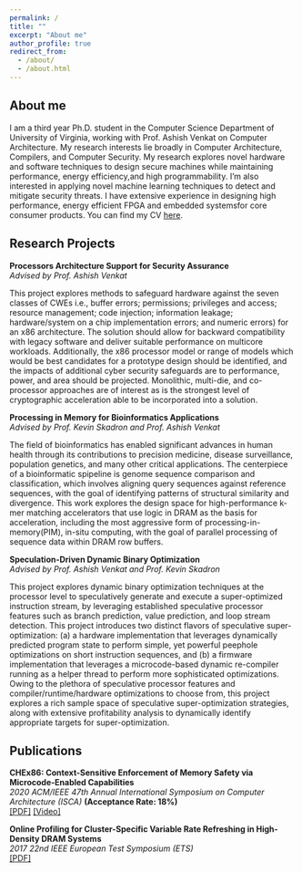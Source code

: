 ```yaml
---
permalink: /
title: ""
excerpt: "About me"
author_profile: true
redirect_from: 
  - /about/
  - /about.html
---
```


About me
------
I am a third year Ph.D. student in the Computer Science Department of University of Virginia, working with Prof. Ashish Venkat on Computer Architecture. My research interests lie broadly in Computer Architecture, Compilers, and Computer Security. My research explores novel hardware and software techniques to design secure machines while maintaining performance, energy efficiency,and high programmability. I’m also interested in applying novel machine learning techniques to detect and mitigate security threats. I have extensive experience in designing high performance, energy efficient FPGA and embedded systemsfor core consumer products. You can find my CV [here](http://rasool-sharifi.github.io/files/RasoolSharifiCV.pdf). 

Research Projects
------
**Processors Architecture Support for Security Assurance**\
*Advised by Prof. Ashish Venkat*

This project explores methods to safeguard hardware against the seven classes of CWEs i.e., buffer errors; permissions; privileges and access; resource
management; code injection; information leakage; hardware/system on a chip implementation errors; and numeric errors) for an x86 architecture. The solution should allow for backward compatibility with legacy software and deliver suitable performance on multicore workloads. Additionally, the x86 processor model or range of models which would be best candidates for a prototype design should be identified, and the impacts of additional cyber security safeguards are to performance, power, and area should be projected. Monolithic, multi-die, and co-processor approaches are of interest as is the strongest level of cryptographic acceleration able to be incorporated into a solution.


**Processing in Memory for Bioinformatics Applications**\
*Advised by Prof. Kevin Skadron and Prof. Ashish Venkat*

The  field  of  bioinformatics  has  enabled  significant  advances in human health through its contributions to precision medicine, disease surveillance, population genetics, and many other critical applications. The centerpiece of a bioinformatic spipeline  is  genome  sequence  comparison  and  classification, which  involves  aligning  query  sequences  against  reference sequences,  with  the  goal  of  identifying  patterns  of  structural similarity  and  divergence. This work  explores the design space  for high-performance k-mer  matching  accelerators  that  use  logic  in  DRAM  as  the basis  for  acceleration,  including  the  most  aggressive  form  of processing-in-memory(PIM), in-situ computing, with the goal of  parallel  processing  of  sequence  data  within  DRAM  row buffers. 

**Speculation-Driven Dynamic Binary Optimization**\
*Advised by Prof. Ashish Venkat and Prof. Kevin Skadron*

This project explores dynamic binary optimization techniques at the processor level to speculatively generate and execute a super-optimized instruction stream, by leveraging established speculative processor features such as branch prediction, value prediction, and loop stream detection. This project introduces two distinct flavors of speculative super-optimization: (a) a hardware implementation that leverages dynamically predicted program state to perform simple, yet powerful peephole optimizations on short instruction sequences, and (b) a firmware implementation that leverages a microcode-based dynamic re-compiler running as a helper thread to perform more sophisticated optimizations. Owing to the plethora of speculative processor features and compiler/runtime/hardware optimizations to choose from, this project explores a rich sample space of speculative super-optimization strategies, along with extensive profitability analysis to dynamically identify appropriate targets for super-optimization.


Publications
------
**CHEx86: Context-Sensitive Enforcement of Memory Safety via Microcode-Enabled Capabilities**\
*2020 ACM/IEEE 47th Annual International Symposium on Computer Architecture (ISCA)* **(Acceptance Rate: 18%)**\
[[PDF]](http://rasool-sharifi.github.io/files/2020CHEx86.pdf) [[Video]](https://fast.wistia.net/embed/iframe/xrq0ht9iic)

**Online Profiling for Cluster-Specific Variable Rate Refreshing in High-Density DRAM Systems**\
*2017 22nd IEEE European Test Symposium (ETS)*\
[[PDF]](http://rasool-sharifi.github.io/files/2017OnlineProfiling.pdf)


